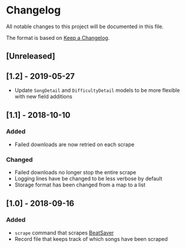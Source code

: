 # Changelog
All notable changes to this project will be documented in this file.

The format is based on [Keep a Changelog](https://keepachangelog.com/en/1.0.0/).

## [Unreleased]

## [1.2] - 2019-05-27
- Update `SongDetail` and `DifficultyDetail` models to be more flexible with new field additions

## [1.1] - 2018-10-10
### Added
- Failed downloads are now retried on each scrape

### Changed
- Failed downloads no longer stop the entire scrape
- Logging lines have be changed to be less verbose by default
- Storage format has been changed from a map to a list

## [1.0] - 2018-09-16
### Added
- `scrape` command that scrapes [BeatSaver](https://beatsaver.com/)
- Record file that keeps track of which songs have been scraped